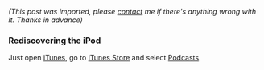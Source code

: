 *(This post was imported, please [contact](/#/contact) me if there's anything wrong with it. Thanks in advance)*

<div class="entry-body">
<h3>Rediscovering the iPod</h3>
<p>
	Just open <a href="http://www.apple.com/itunes/overview/">iTunes</a>, go to <a href="http://www.apple.com/itunes/store/">iTunes Store</a> and select <a href="http://www.apple.com/itunes/store/podcasts.html">Podcasts</a>.
</p>
</div>
